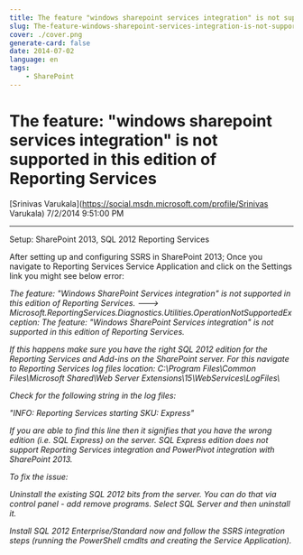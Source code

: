 ```yaml
---
title: The feature "windows sharepoint services integration" is not supported in this edition of Reporting Services
slug: The-feature-windows-sharepoint-services-integration-is-not-supported-in-this-edition-of-Reporting-Services
cover: ./cover.png
generate-card: false
date: 2014-07-02
language: en
tags:
    - SharePoint
---
```


  

The feature: "windows sharepoint services integration" is not supported in this edition of Reporting Services
=============================================================================================================

[Srinivas Varukala](https://social.msdn.microsoft.com/profile/Srinivas Varukala) 7/2/2014 9:51:00 PM

* * *

Setup: SharePoint 2013, SQL 2012 Reporting Services

After setting up and configuring SSRS in SharePoint 2013; Once you navigate to Reporting Services Service Application and click on the Settings link you might see below error:

_The feature: "Windows SharePoint Services integration" is not supported in this edition of Reporting Services. ---> Microsoft.ReportingServices.Diagnostics.Utilities.OperationNotSupportedException: The feature: "Windows SharePoint Services integration" is not supported in this edition of Reporting Services._

_If this happens make sure you have the right SQL 2012 edition for the Reporting Services and Add-ins on the SharePoint server. For this navigate to Reporting Services log files location: C:\\Program Files\\Common Files\\Microsoft Shared\\Web Server Extensions\\15\\WebServices\\LogFiles\\_

_Check for the following string in the log files:_

_"INFO: Reporting Services starting SKU: Express"_

_If you are able to find this line then it signifies that you have the wrong edition (i.e. SQL Express) on the server. SQL Express edition does not support Reporting Services integration and PowerPivot integration with SharePoint 2013._

_To fix the issue:_

_Uninstall the existing SQL 2012 bits from the server. You can do that via control panel - add remove programs. Select SQL Server and then uninstall it._

_Install SQL 2012 Enterprise/Standard now and follow the SSRS integration steps (running the PowerShell cmdlts and creating the Service Application)._